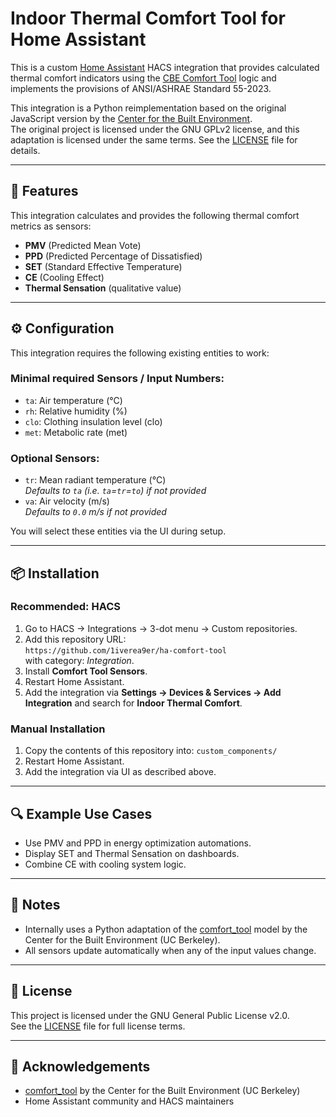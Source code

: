 # Indoor Thermal Comfort Tool for Home Assistant

This is a custom [Home Assistant](https://www.home-assistant.io/) HACS integration that provides calculated thermal comfort indicators using the [CBE Comfort Tool](https://comfort.cbe.berkeley.edu/) logic and implements the provisions of ANSI/ASHRAE Standard 55-2023.

This integration is a Python reimplementation based on the original JavaScript version by the [Center for the Built Environment](https://github.com/CenterForTheBuiltEnvironment/comfort_tool).  
The original project is licensed under the GNU GPLv2 license, and this adaptation is licensed under the same terms. See the [LICENSE](LICENSE) file for details.

---

## 🧊 Features

This integration calculates and provides the following thermal comfort metrics as sensors:

- **PMV** (Predicted Mean Vote)
- **PPD** (Predicted Percentage of Dissatisfied)
- **SET** (Standard Effective Temperature)
- **CE** (Cooling Effect)
- **Thermal Sensation** (qualitative value)

---

## ⚙️ Configuration

This integration requires the following existing entities to work:

### Minimal required Sensors / Input Numbers:

- `ta`: Air temperature (°C)
- `rh`: Relative humidity (%)
- `clo`: Clothing insulation level (clo)
- `met`: Metabolic rate (met)

### Optional Sensors:

- `tr`: Mean radiant temperature (°C)  
  *Defaults to `ta` (i.e. `ta`=`tr`=`to`) if not provided*
- `va`: Air velocity (m/s)  
  *Defaults to `0.0` m/s if not provided*

You will select these entities via the UI during setup.

---

## 📦 Installation

### Recommended: HACS

1. Go to HACS → Integrations → 3-dot menu → Custom repositories.
2. Add this repository URL:  
   `https://github.com/1iverea9er/ha-comfort-tool`  
   with category: *Integration*.
3. Install **Comfort Tool Sensors**.
4. Restart Home Assistant.
5. Add the integration via **Settings → Devices & Services → Add Integration** and search for **Indoor Thermal Comfort**.

### Manual Installation

1. Copy the contents of this repository into: `custom_components/`
2. Restart Home Assistant.
3. Add the integration via UI as described above.

---

## 🔍 Example Use Cases

- Use PMV and PPD in energy optimization automations.
- Display SET and Thermal Sensation on dashboards.
- Combine CE with cooling system logic.

---

## 🧪 Notes

- Internally uses a Python adaptation of the [comfort_tool](https://github.com/CenterForTheBuiltEnvironment/comfort_tool) model by the Center for the Built Environment (UC Berkeley).
- All sensors update automatically when any of the input values change.

---

## 🧾 License

This project is licensed under the GNU General Public License v2.0.  
See the [LICENSE](LICENSE) file for full license terms.

---

## 🙏 Acknowledgements

- [comfort_tool](https://github.com/CenterForTheBuiltEnvironment/comfort_tool) by the Center for the Built Environment (UC Berkeley)
- Home Assistant community and HACS maintainers
